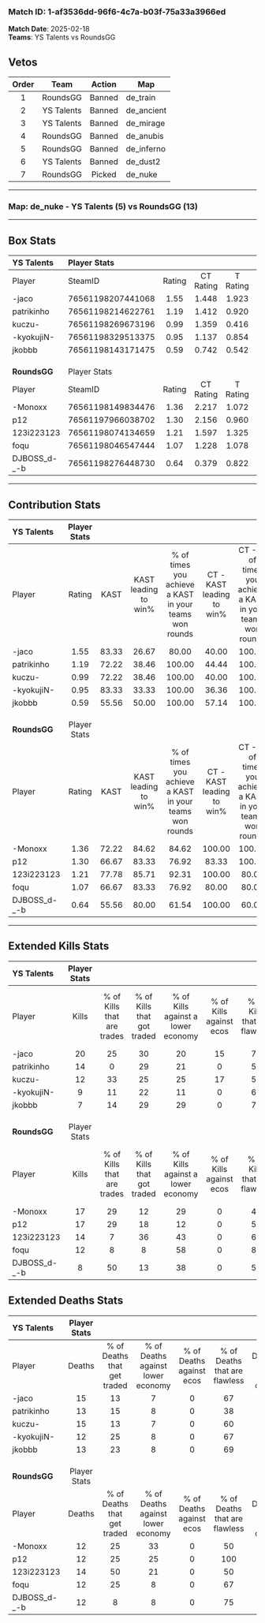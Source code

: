 ### Match ID: 1-af3536dd-96f6-4c7a-b03f-75a33a3966ed  
**Match Date**: 2025-02-18  
**Teams**: YS Talents vs RoundsGG  

## Vetos  

| Order | Team | Action | Map |
| :---: | :--: | :----: | --- |
| 1 | RoundsGG | Banned | de_train |
| 2 | YS Talents | Banned | de_ancient |
| 3 | YS Talents | Banned | de_mirage |
| 4 | RoundsGG | Banned | de_anubis |
| 5 | RoundsGG | Banned | de_inferno |
| 6 | YS Talents | Banned | de_dust2 |
| 7 | RoundsGG | Picked | de_nuke |

---  

### **Map**: de_nuke - YS Talents (5) vs RoundsGG (13)  
---  

## Box Stats  

| **YS Talents** | Player Stats      |        |           |          |       |       |       |         |        |      |     |
| :- | :- | :-: | :-: | :-: | :-: | :-: | :-: | :-: | :-: | :-: | :-: |
| Player         | SteamID           | Rating | CT Rating | T Rating | KAST  |  ADR  | Kills | Assists | Deaths | K/D  | HS% |
| -jaco          | 76561198207441068 |  1.55  |   1.448   |  1.923   | 83.33 | 107.4 |  20   |    3    |   15   | 1.33 | 70  |
| patrikinho     | 76561198214622761 |  1.19  |   1.412   |  0.920   | 72.22 | 93.8  |  14   |    2    |   13   | 1.08 | 57  |
| kuczu-         | 76561198269673196 |  0.99  |   1.359   |  0.416   | 72.22 | 77.4  |  12   |    3    |   15   | 0.80 | 75  |
| -kyokujiN-     | 76561198329513375 |  0.95  |   1.137   |  0.854   | 83.33 | 59.6  |   9   |    3    |   12   | 0.75 | 44  |
| jkobbb         | 76561198143171475 |  0.59  |   0.742   |  0.542   | 55.56 | 48.8  |   7   |    2    |   13   | 0.54 | 71  |
|                |                   |        |           |          |       |       |       |         |        |      |     |
|                |                   |        |           |          |       |       |       |         |        |      |     |
|                |                   |        |           |          |       |       |       |         |        |      |     |
| **RoundsGG**   | Player Stats      |        |           |          |       |       |       |         |        |      |     |
| Player         | SteamID           | Rating | CT Rating | T Rating | KAST  |  ADR  | Kills | Assists | Deaths | K/D  | HS% |
| -Monoxx        | 76561198149834476 |  1.36  |   2.217   |  1.072   | 72.22 | 89.8  |  17   |    5    |   12   | 1.42 | 64  |
| p12            | 76561197966038702 |  1.30  |   2.156   |  0.960   | 66.67 | 84.2  |  17   |    3    |   12   | 1.42 | 58  |
| 123i223123     | 76561198074134659 |  1.21  |   1.597   |  1.325   | 77.78 | 94.6  |  14   |    3    |   14   | 1.00 | 50  |
| foqu           | 76561198046547444 |  1.07  |   1.228   |  1.078   | 66.67 | 84.9  |  12   |    5    |   12   | 1.00 | 41  |
| DJBOSS_d-_-b   | 76561198276448730 |  0.64  |   0.379   |  0.822   | 55.56 | 42.4  |   8   |    2    |   12   | 0.67 | 50  |
---  

## Contribution Stats  

| **YS Talents** | Player Stats |       |                      |                                                        |                           |                                                             |                          |                                                            |
| :- | :-: | :-: | :-: | :-: | :-: | :-: | :-: | :-: |
| Player         |    Rating    | KAST  | KAST leading to win% | % of times you achieve a KAST in your teams won rounds | CT - KAST leading to win% | CT - % of times you achieve a KAST in your teams won rounds | T - KAST leading to win% | T - % of times you achieve a KAST in your teams won rounds |
| -jaco          |     1.55     | 83.33 |        26.67         |                         80.00                          |           40.00           |                           100.00                            |           0.00           |                            0.00                            |
| patrikinho     |     1.19     | 72.22 |        38.46         |                         100.00                         |           44.44           |                           100.00                            |          25.00           |                           100.00                           |
| kuczu-         |     0.99     | 72.22 |        38.46         |                         100.00                         |           40.00           |                           100.00                            |          33.33           |                           100.00                           |
| -kyokujiN-     |     0.95     | 83.33 |        33.33         |                         100.00                         |           36.36           |                           100.00                            |          25.00           |                           100.00                           |
| jkobbb         |     0.59     | 55.56 |        50.00         |                         100.00                         |           57.14           |                           100.00                            |          33.33           |                           100.00                           |
|                |              |       |                      |                                                        |                           |                                                             |                          |                                                            |
|                |              |       |                      |                                                        |                           |                                                             |                          |                                                            |
|                |              |       |                      |                                                        |                           |                                                             |                          |                                                            |
| **RoundsGG**   | Player Stats |       |                      |                                                        |                           |                                                             |                          |                                                            |
| Player         |    Rating    | KAST  | KAST leading to win% | % of times you achieve a KAST in your teams won rounds | CT - KAST leading to win% | CT - % of times you achieve a KAST in your teams won rounds | T - KAST leading to win% | T - % of times you achieve a KAST in your teams won rounds |
| -Monoxx        |     1.36     | 72.22 |        84.62         |                         84.62                          |          100.00           |                           100.00                            |          75.00           |                           75.00                            |
| p12            |     1.30     | 66.67 |        83.33         |                         76.92                          |           83.33           |                           100.00                            |          83.33           |                           62.50                            |
| 123i223123     |     1.21     | 77.78 |        85.71         |                         92.31                          |          100.00           |                            80.00                            |          80.00           |                           100.00                           |
| foqu           |     1.07     | 66.67 |        83.33         |                         76.92                          |           80.00           |                            80.00                            |          85.71           |                           75.00                            |
| DJBOSS_d-_-b   |     0.64     | 55.56 |        80.00         |                         61.54                          |          100.00           |                            60.00                            |          71.43           |                           62.50                            |
---  

## Extended Kills Stats  

| **YS Talents** | Player Stats |                            |                            |                                    |                         |                              |                                 |                                       |                    |           |
| :- | :-: | :-: | :-: | :-: | :-: | :-: | :-: | :-: | :-: | :-: |
| Player         |    Kills     | % of Kills that are trades | % of Kills that got traded | % of Kills against a lower economy | % of Kills against ecos | % of Kills that are flawless | % of Kills that are close duels | % of Kills that are assisted by flash | Pistol Round Kills | AWP Kills |
| -jaco          |      20      |             25             |             30             |                 20                 |           15            |              70              |                5                |                   0                   |         0          |     4     |
| patrikinho     |      14      |             0              |             29             |                 21                 |            0            |              57              |                7                |                   0                   |         0          |     1     |
| kuczu-         |      12      |             33             |             25             |                 25                 |           17            |              58              |                0                |                   0                   |         0          |     2     |
| -kyokujiN-     |      9       |             11             |             22             |                 11                 |            0            |              67              |                0                |                   0                   |         0          |     1     |
| jkobbb         |      7       |             14             |             29             |                 29                 |            0            |              71              |               14                |                   0                   |         2          |     1     |
|                |              |                            |                            |                                    |                         |                              |                                 |                                       |                    |           |
|                |              |                            |                            |                                    |                         |                              |                                 |                                       |                    |           |
|                |              |                            |                            |                                    |                         |                              |                                 |                                       |                    |           |
| **RoundsGG**   | Player Stats |                            |                            |                                    |                         |                              |                                 |                                       |                    |           |
| Player         |    Kills     | % of Kills that are trades | % of Kills that got traded | % of Kills against a lower economy | % of Kills against ecos | % of Kills that are flawless | % of Kills that are close duels | % of Kills that are assisted by flash | Pistol Round Kills | AWP Kills |
| -Monoxx        |      17      |             29             |             12             |                 29                 |            0            |              47              |                0                |                  12                   |         0          |     3     |
| p12            |      17      |             29             |             18             |                 12                 |            0            |              59              |               24                |                   6                   |         0          |     2     |
| 123i223123     |      14      |             7              |             36             |                 43                 |            0            |              64              |                0                |                   7                   |         0          |     2     |
| foqu           |      12      |             8              |             8              |                 58                 |            0            |              83              |                8                |                   0                   |         4          |     0     |
| DJBOSS_d-_-b   |      8       |             50             |             13             |                 38                 |            0            |              50              |                0                |                  13                   |         0          |     2     |
## Extended Deaths Stats  

| **YS Talents** | Player Stats |                             |                                   |                          |                               |                            |                           |               |
| :- | :-: | :-: | :-: | :-: | :-: | :-: | :-: | :-: |
| Player         |    Deaths    | % of Deaths that get traded | % of Deaths against lower economy | % of Deaths against ecos | % of Deaths that are flawless | % of Deaths that are close | % of Deaths while blinded | Deaths to AWP |
| -jaco          |      15      |             13              |                 7                 |            0             |              67               |             7              |             7             |       0       |
| patrikinho     |      13      |             15              |                 8                 |            0             |              38               |             8              |             8             |       0       |
| kuczu-         |      15      |             13              |                 7                 |            0             |              60               |             7              |             7             |       1       |
| -kyokujiN-     |      12      |             25              |                 8                 |            0             |              67               |             8              |             8             |       2       |
| jkobbb         |      13      |             23              |                 8                 |            0             |              69               |             8              |             8             |       1       |
|                |              |                             |                                   |                          |                               |                            |                           |               |
|                |              |                             |                                   |                          |                               |                            |                           |               |
|                |              |                             |                                   |                          |                               |                            |                           |               |
| **RoundsGG**   | Player Stats |                             |                                   |                          |                               |                            |                           |               |
| Player         |    Deaths    | % of Deaths that get traded | % of Deaths against lower economy | % of Deaths against ecos | % of Deaths that are flawless | % of Deaths that are close | % of Deaths while blinded | Deaths to AWP |
| -Monoxx        |      12      |             25              |                33                 |            0             |              50               |             0              |             0             |       0       |
| p12            |      12      |             25              |                25                 |            0             |              100              |             0              |             0             |       1       |
| 123i223123     |      14      |             50              |                21                 |            0             |              50               |             7              |             0             |       0       |
| foqu           |      12      |             25              |                 8                 |            0             |              67               |             17             |             0             |       1       |
| DJBOSS_d-_-b   |      12      |              8              |                 8                 |            0             |              75               |             0              |             0             |       0       |
